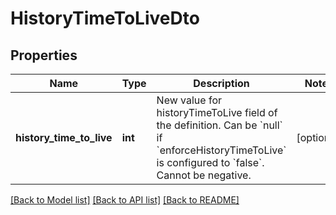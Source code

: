 # HistoryTimeToLiveDto

## Properties
Name | Type | Description | Notes
------------ | ------------- | ------------- | -------------
**history_time_to_live** | **int** | New value for historyTimeToLive field of the definition. Can be &#x60;null&#x60; if &#x60;enforceHistoryTimeToLive&#x60; is configured to &#x60;false&#x60;. Cannot be negative. | [optional] 

[[Back to Model list]](../../README.md#documentation-for-models) [[Back to API list]](../../README.md#documentation-for-api-endpoints) [[Back to README]](../../README.md)

